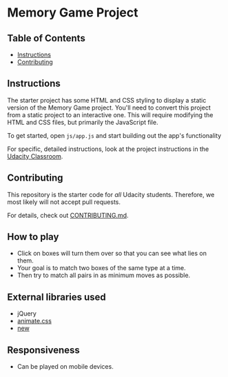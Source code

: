 # Memory Game Project

## Table of Contents

* [Instructions](#instructions)
* [Contributing](#contributing)

## Instructions

The starter project has some HTML and CSS styling to display a static version of the Memory Game project. You'll need to convert this project from a static project to an interactive one. This will require modifying the HTML and CSS files, but primarily the JavaScript file.

To get started, open `js/app.js` and start building out the app's functionality

For specific, detailed instructions, look at the project instructions in the [Udacity Classroom](https://classroom.udacity.com/me).

## Contributing

This repository is the starter code for _all_ Udacity students. Therefore, we most likely will not accept pull requests.

For details, check out [CONTRIBUTING.md](CONTRIBUTING.md).

## How to play
* Click on boxes will turn them over so that you can see what lies on them. 
* Your goal is to match two boxes of the same type at a time.
* Then try to match all pairs in as minimum moves as possible.

## External libraries used

* jQuery
* [animate.css](https://github.com/daneden/animate.css)
* [new](http://github.hubspot.com/vex/)

## Responsiveness
* Can be played on mobile devices.

